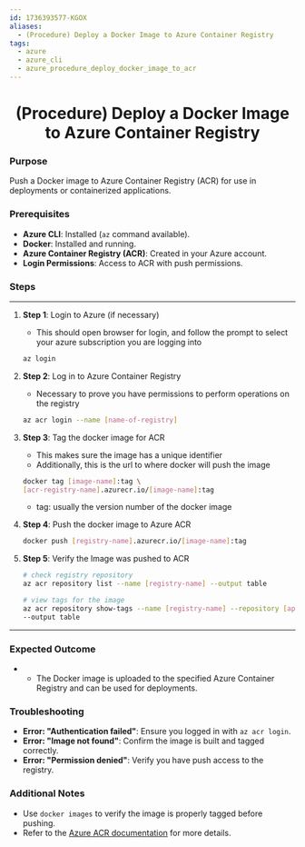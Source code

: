 ```yaml
---
id: 1736393577-KGOX
aliases:
  - (Procedure) Deploy a Docker Image to Azure Container Registry
tags:
  - azure
  - azure_cli
  - azure_procedure_deploy_docker_image_to_acr
---
```



<center>
<h1>(Procedure) Deploy a Docker Image to Azure Container Registry</h1>
</center>


### Purpose
Push a Docker image to Azure Container Registry (ACR) for use in deployments
or containerized applications.

### Prerequisites
- **Azure CLI**: Installed (`az` command available).
- **Docker**: Installed and running.
- **Azure Container Registry (ACR)**: Created in your Azure account.
- **Login Permissions**: Access to ACR with push permissions.

### Steps
---
1. **Step 1**: Login to Azure (if necessary)
    - This should open browser for login, and follow the prompt to select
      your azure subscription you are logging into
    ```bash
    az login
    ```

2. **Step 2**: Log in to Azure Container Registry
    - Necessary to prove you have permissions to perform operations on the 
      registry
     ```bash
     az acr login --name [name-of-registry]
     ```

3. **Step 3**: Tag the docker image for ACR
    - This makes sure the image has a unique identifier
    - Additionally, this is the url to where docker will push the image
    ```bash
    docker tag [image-name]:tag \
    [acr-registry-name].azurecr.io/[image-name]:tag
    ```
    - tag: usually the version number of the docker image

4. **Step 4**: Push the docker image to Azure ACR
     ```bash
     docker push [registry-name].azurecr.io/[image-name]:tag
     ```

5. **Step 5**: Verify the Image was pushed to ACR
     ```bash
     # check registry repository
     az acr repository list --name [registry-name] --output table

     # view tags for the image
     az acr repository show-tags --name [registry-name] --repository [app-name] \
     --output table
     ```

---

### Expected Outcome
- - The Docker image is uploaded to the specified Azure Container Registry
    and can be used for deployments.

### Troubleshooting
- **Error: "Authentication failed"**: Ensure you logged in with `az acr login`.
- **Error: "Image not found"**: Confirm the image is built and tagged correctly.
- **Error: "Permission denied"**: Verify you have push access to the registry.

### Additional Notes
- Use `docker images` to verify the image is properly tagged before pushing.
- Refer to the [Azure ACR documentation](https://learn.microsoft.com/en-us/azure/container-registry/) for more details.


